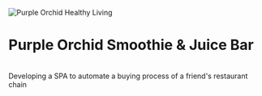 ![Purple Orchid Healthy Living](https://user-images.githubusercontent.com/86386851/152593552-50532654-588c-424c-86ed-538d92d44a2e.png)<h1> Purple Orchid Smoothie & Juice Bar </h1><br>
Developing a SPA to automate a buying process of a friend's restaurant chain
